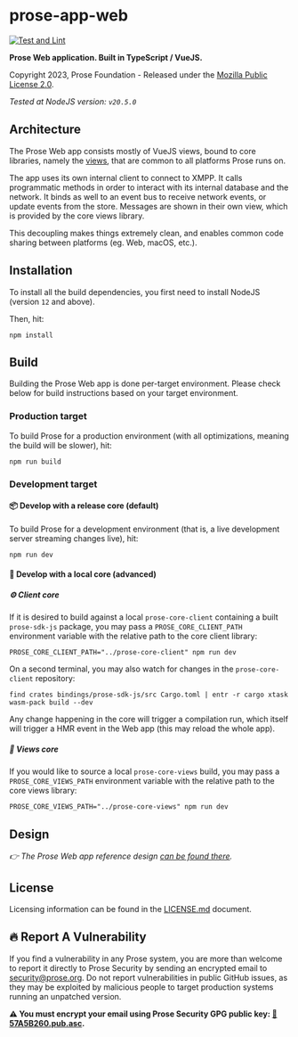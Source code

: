 # prose-app-web

[![Test and Lint](https://github.com/prose-im/prose-app-web/actions/workflows/test.yml/badge.svg?branch=master)](https://github.com/prose-im/prose-app-web/actions/workflows/test.yml)

**Prose Web application. Built in TypeScript / VueJS.**

Copyright 2023, Prose Foundation - Released under the [Mozilla Public License 2.0](./LICENSE.md).

_Tested at NodeJS version: `v20.5.0`_

## Architecture

The Prose Web app consists mostly of VueJS views, bound to core libraries, namely the [views](https://github.com/prose-im/prose-core-views), that are common to all platforms Prose runs on.

The app uses its own internal client to connect to XMPP. It calls programmatic methods in order to interact with its internal database and the network. It binds as well to an event bus to receive network events, or update events from the store. Messages are shown in their own view, which is provided by the core views library.

This decoupling makes things extremely clean, and enables common code sharing between platforms (eg. Web, macOS, etc.).

## Installation

To install all the build dependencies, you first need to install NodeJS (version `12` and above).

Then, hit:

```
npm install
```

## Build

Building the Prose Web app is done per-target environment. Please check below for build instructions based on your target environment.

### Production target

To build Prose for a production environment (with all optimizations, meaning the build will be slower), hit:

```
npm run build
```

### Development target

#### 📦 Develop with a release core (default)

To build Prose for a development environment (that is, a live development server streaming changes live), hit:

```
npm run dev
```

#### 🔬 Develop with a local core (advanced)

##### ⚙️ Client core

If it is desired to build against a local `prose-core-client` containing a built `prose-sdk-js` package, you may pass a `PROSE_CORE_CLIENT_PATH` environment variable with the relative path to the core client library:

```
PROSE_CORE_CLIENT_PATH="../prose-core-client" npm run dev
```

On a second terminal, you may also watch for changes in the `prose-core-client` repository:

```
find crates bindings/prose-sdk-js/src Cargo.toml | entr -r cargo xtask wasm-pack build --dev
```

Any change happening in the core will trigger a compilation run, which itself will trigger a HMR event in the Web app (this may reload the whole app).

##### 💬 Views core

If you would like to source a local `prose-core-views` build, you may pass a `PROSE_CORE_VIEWS_PATH` environment variable with the relative path to the core views library:

```
PROSE_CORE_VIEWS_PATH="../prose-core-views" npm run dev
```

## Design

_👉 The Prose Web app reference design [can be found there](https://github.com/prose-im/prose-medley/blob/master/designs/app/prose-app-web.sketch)._

## License

Licensing information can be found in the [LICENSE.md](./LICENSE.md) document.

## :fire: Report A Vulnerability

If you find a vulnerability in any Prose system, you are more than welcome to report it directly to Prose Security by sending an encrypted email to [security@prose.org](mailto:security@prose.org). Do not report vulnerabilities in public GitHub issues, as they may be exploited by malicious people to target production systems running an unpatched version.

**:warning: You must encrypt your email using Prose Security GPG public key: [:key:57A5B260.pub.asc](https://files.prose.org/public/keys/gpg/57A5B260.pub.asc).**
